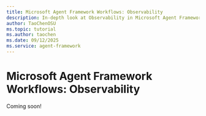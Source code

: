 ```yaml
---
title: Microsoft Agent Framework Workflows: Observability
description: In-depth look at Observability in Microsoft Agent Framework Workflows.
author: TaoChenOSU
ms.topic: tutorial
ms.author: taochen
ms.date: 09/12/2025
ms.service: agent-framework
---
```


# Microsoft Agent Framework Workflows: Observability

Coming soon!
